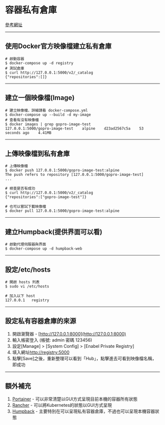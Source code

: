 # 容器私有倉庫

[參考網址](http://blog.poetries.top/handbook/html/%E6%9C%8D%E5%8A%A1%E7%AB%AF/docker.html#t13Docker%E7%A7%81%E6%9C%89%E4%BB%93%E5%BA%93%E6%90%AD%E5%BB%BA)

---

## 使用Docker官方映像檔建立私有倉庫

```shell
# 啟動容器
$ docker-compose up -d registry
# 測試倉庫
$ curl http://127.0.0.1:5000/v2/_catalog
{"repositories":[]}
```

---

## 建立一個映像檔(Image)

```shell
# 建立映像檔，詳細請看 docker-compose.yml
$ docker-compose up --build -d my-image
# 查看有沒有映像檔
$ docker images | grep gopro-image-test
127.0.0.1:5000/gopro-image-test    alpine    d23ad2567c5a    53 seconds ago    4.41MB
```

---

## 上傳映像檔到私有倉庫

```shell
# 上傳映像檔
$ docker push 127.0.0.1:5000/gopro-image-test:alpine
The push refers to repository [127.0.0.1:5000/gopro-image-test]
...

# 檢查是否有成功
$ curl http://127.0.0.1:5000/v2/_catalog
{"repositories":["gopro-image-test"]}

# 也可以嘗試下載映像檔
$ docker pull 127.0.0.1:5000/gopro-image-test:alpine
```

---

## 建立Humpback(提供界面可以看)

```shell
# 啟動代理伺服器與界面
$ docker-compose up -d humpback-web
```

---

## 設定/etc/hosts

```shell
# 開啟 hosts 列表
$ sudo vi /etc/hosts

# 加入以下 host
127.0.0.1   registry
```

---

## 設定私有容器倉庫的來源

1. 開啟瀏覽器 - [http://127.0.0.1:8000](http://127.0.0.1:8000)
2. 輸入帳密登入 (帳號: admin 密碼 123456)
3. 設定[Manage] > [System Config] > [Enabel Private Registry]
4. 填入網址[http://registry:5000](http://registry:5000)
5. 點擊[Save]之後，重新整理可以看到「Hub」，點擊進去可看到映像檔名稱，即成功

---

## 額外補充

1. [Portainer](https://portainer.io) - 可以非常清楚以GUI方式呈現目前本機的容器所有狀態
2. [Rancher](https://Rancher.com) - 可以將Kubernetes的狀態以GUI方式呈現
3. [Humpback](https://humpback.github.io/humpback) - 主要特別在可以呈現私有容器倉庫，不過也可以呈現本機容器狀態
